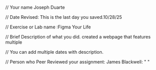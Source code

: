 // Your name Joseph Duarte

 // Date Revised: This is the last day you saved.10/28/25 

 // Exercise or Lab name :Figma Your Life

 // Brief Description of what you did. created a webpage that features multiple

 // You can add multiple dates with description.

// Person who Peer Reviewed your assignment: James Blackwell: "  "
